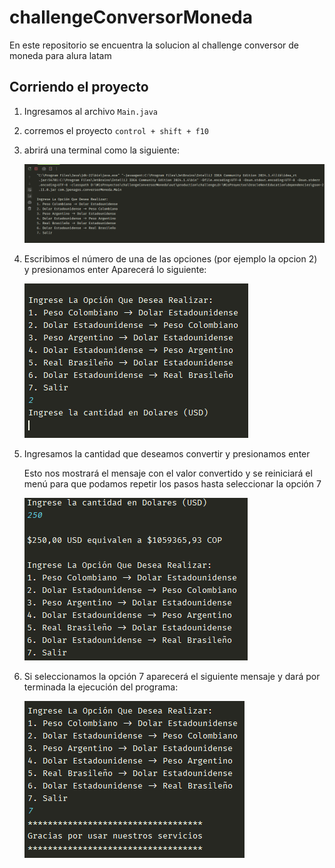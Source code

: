 # challengeConversorMoneda

En este repositorio se encuentra la solucion al challenge conversor de moneda para alura latam

## Corriendo el proyecto

1. Ingresamos al archivo `Main.java`

2. corremos el proyecto `control + shift + f10`

3. abrirá una terminal como la siguiente:

    ![img.png](Img/terminal1.png)

4. Escribimos el número de una de las opciones (por ejemplo la opcion 2) y presionamos enter
    Aparecerá lo siguiente:

    ![img.png](Img/terminal2.png)

5. Ingresamos la cantidad que deseamos convertir y presionamos enter

    Esto nos mostrará el mensaje con el valor convertido y se reiniciará el menú para que podamos repetir los pasos hasta seleccionar la opción 7

    ![img.png](Img/terminal3.png)

6. Si seleccionamos la opción 7 aparecerá el siguiente mensaje y dará por terminada la ejecución del programa:

    ![img.png](Img/terminal4.png)



